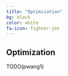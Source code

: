 ```yaml
---
title: "Optimization"
bg: black
color: white
fa-icon: fighter-jet
---
```


## Optimization

TODO(pwang1)
